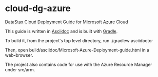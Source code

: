 cloud-dg-azure
====================

DataStax Cloud Deployment Guide for Microsoft Azure Cloud

This guide is written in [Asciidoc](http://www.methods.co.nz/asciidoc/) and is built with [Gradle](http://www.gradle.org).

To build it, from the project's top level directory, run ./gradlew asciidoctor

Then, open build/asciidoc/Microsoft-Azure-Deployment-guide.html in a web-browser.

The project also contains code for use with the Azure Resource Manager under src/arm.

